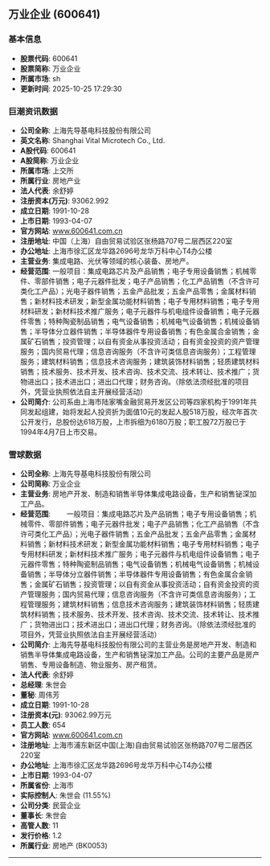 ## 万业企业 (600641)

### 基本信息

- **股票代码**: 600641
- **股票简称**: 万业企业
- **所属市场**: sh
- **更新时间**: 2025-10-25 17:29:30

### 巨潮资讯数据

- **公司全称**: 上海先导基电科技股份有限公司
- **英文名称**: Shanghai Vital Microtech Co., Ltd.
- **A股代码**: 600641
- **A股简称**: 万业企业
- **所属市场**: 上交所
- **所属行业**: 房地产业
- **法人代表**: 余舒婷
- **注册资本(万元)**: 93062.992
- **成立日期**: 1991-10-28
- **上市日期**: 1993-04-07
- **官方网站**: www.600641.com.cn
- **注册地址**: 中国（上海）自由贸易试验区张杨路707号二层西区220室
- **办公地址**: 上海市徐汇区龙华路2696号龙华万科中心T4办公楼
- **主营业务**: 集成电路、光伏等领域的核心装备、房地产。
- **经营范围**: 一般项目：集成电路芯片及产品销售；电子专用设备销售；机械零件、零部件销售；电子元器件批发；电子产品销售；化工产品销售（不含许可类化工产品）；光电子器件销售；五金产品批发；五金产品零售；金属材料销售；新材料技术研发；新型金属功能材料销售；电子专用材料销售；电子专用材料研发；新材料技术推广服务；电子元器件与机电组件设备销售；电子元器件零售；特种陶瓷制品销售；电气设备销售；机械电气设备销售；机械设备销售；半导体分立器件销售；半导体器件专用设备销售；有色金属合金销售；金属矿石销售；投资管理；以自有资金从事投资活动；自有资金投资的资产管理服务；国内贸易代理；信息咨询服务（不含许可类信息咨询服务）；工程管理服务；建筑材料销售；信息技术咨询服务；建筑装饰材料销售；轻质建筑材料销售；技术服务、技术开发、技术咨询、技术交流、技术转让、技术推广；货物进出口；技术进出口；进出口代理；财务咨询。（除依法须经批准的项目外，凭营业执照依法自主开展经营活动）
- **公司简介**: 公司系由上海市陆家嘴金融贸易开发区公司等四家机构于1991年共同发起组建，始将发起人投资折为面值10元的发起人股518万股，经次年首次公开发行，总股份达618万股，上市拆细为6180万股；职工股72万股已于1994年4月7日上市交易。

### 雪球数据

- **公司全称**: 上海先导基电科技股份有限公司
- **公司简称**: 万业企业
- **主营业务**: 房地产开发、制造和销售半导体集成电路设备，生产和销售铋深加工产品。
- **经营范围**: 　　一般项目：集成电路芯片及产品销售；电子专用设备销售；机械零件、零部件销售；电子元器件批发；电子产品销售；化工产品销售（不含许可类化工产品）；光电子器件销售；五金产品批发；五金产品零售；金属材料销售；新材料技术研发；新型金属功能材料销售；电子专用材料销售；电子专用材料研发；新材料技术推广服务；电子元器件与机电组件设备销售；电子元器件零售；特种陶瓷制品销售；电气设备销售；机械电气设备销售；机械设备销售；半导体分立器件销售；半导体器件专用设备销售；有色金属合金销售；金属矿石销售；投资管理；以自有资金从事投资活动；自有资金投资的资产管理服务；国内贸易代理；信息咨询服务（不含许可类信息咨询服务）；工程管理服务；建筑材料销售；信息技术咨询服务；建筑装饰材料销售；轻质建筑材料销售；技术服务、技术开发、技术咨询、技术交流、技术转让、技术推广；货物进出口；技术进出口；进出口代理；财务咨询。（除依法须经批准的项目外，凭营业执照依法自主开展经营活动）
- **公司简介**: 上海先导基电科技股份有限公司的主营业务是房地产开发、制造和销售半导体集成电路设备，生产和销售铋深加工产品。公司的主要产品是房产销售、专用设备制造、物业服务、房产租赁。
- **法人代表**: 余舒婷
- **总经理**: 朱世会
- **董秘**: 周伟芳
- **成立日期**: 1991-10-28
- **注册资本(元)**: 93062.99万元
- **员工人数**: 654
- **官方网站**: www.600641.com.cn
- **注册地址**: 上海市浦东新区中国(上海)自由贸易试验区张杨路707号二层西区220室
- **办公地址**: 上海市徐汇区龙华路2696号龙华万科中心T4办公楼
- **上市日期**: 1993-04-07
- **所属省份**: 上海市
- **实际控制人**: 朱世会 (11.55%)
- **公司分类**: 民营企业
- **董事长**: 朱世会
- **高管人数**: 11
- **发行价格**: 1.2
- **所属行业**: 房地产 (BK0053)

---